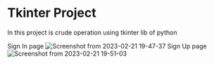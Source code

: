 # Tkinter Project
In this project is crude operation using tkinter lib of python


Sign In page
![Screenshot from 2023-02-21 19-47-37](https://user-images.githubusercontent.com/33049521/220369960-87df4a4e-161d-4017-a334-8e0faec2c799.png)
Sign Up page 
![Screenshot from 2023-02-21 19-51-03](https://user-images.githubusercontent.com/33049521/220370759-3d26d38f-8ae8-45e3-a2dc-b4855661e2e8.png)
